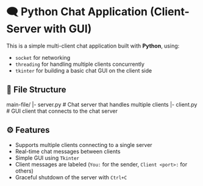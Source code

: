 # 🗨️ Python Chat Application (Client-Server with GUI)

This is a simple multi-client chat application built with **Python**, using:
- `socket` for networking
- `threading` for handling multiple clients concurrently
- `tkinter` for building a basic chat GUI on the client side

## 📂 File Structure
main-file/
  |- server.py # Chat server that handles multiple clients
  |- client.py # GUI client that connects to the chat server


## ⚙️ Features

- Supports multiple clients connecting to a single server  
- Real-time chat messages between clients  
- Simple GUI using `Tkinter`  
- Client messages are labeled (`You:` for the sender, `Client <port>:` for others)  
- Graceful shutdown of the server with `Ctrl+C`

